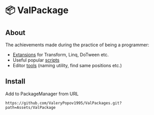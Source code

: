 # 📦 ValPackage
## About
The achievements made during the practice of being a programmer:
- [Extansions](https://github.com/ValeryPopov1995/ValPackages/tree/master/Assets/ValPackage/Scripts/Extansions) for Transform, Linq, DoTween etc.
- Useful popular [scripts](https://github.com/ValeryPopov1995/ValPackages/tree/master/Assets/ValPackage/Scripts)
- Editor [tools](https://github.com/ValeryPopov1995/ValPackages/tree/master/Assets/ValPackage/Scripts/Editor) (naming utility, find same positions etc.)
## Install
Add to PackageManager from URL
```
https://github.com/ValeryPopov1995/ValPackages.git?path=Assets/ValPackage
```